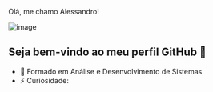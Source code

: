 Olá, me chamo Alessandro!

![image](https://user-images.githubusercontent.com/56658254/210188206-fe9adf5b-750a-4b4b-acbb-0544868e126d.png)


## Seja bem-vindo ao meu perfil GitHub 👋

- 🔭 Formado em Análise e Desenvolvimento de Sistemas
- ⚡ Curiosidade: 
